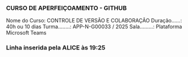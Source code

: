### CURSO DE APERFEIÇOAMENTO - GITHUB ###

Nome do Curso: CONTROLE DE VERSÃO E COLABORAÇÃO
Duração......: 40h ou 10 dias
Turma........: APP-N-G00033 / 2025
Sala.........: Plataforma Microsoft Teams
### Linha inserida pela ALICE às 19:25 ###

